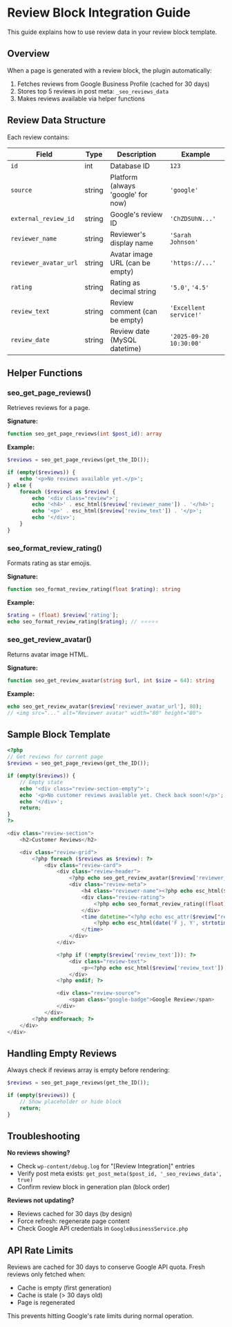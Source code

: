 # Review Block Integration Guide

This guide explains how to use review data in your review block template.

## Overview

When a page is generated with a review block, the plugin automatically:
1. Fetches reviews from Google Business Profile (cached for 30 days)
2. Stores top 5 reviews in post meta: `_seo_reviews_data`
3. Makes reviews available via helper functions

## Review Data Structure

Each review contains:

| Field | Type | Description | Example |
|-------|------|-------------|---------|
| `id` | int | Database ID | `123` |
| `source` | string | Platform (always 'google' for now) | `'google'` |
| `external_review_id` | string | Google's review ID | `'ChZDSUhN...'` |
| `reviewer_name` | string | Reviewer's display name | `'Sarah Johnson'` |
| `reviewer_avatar_url` | string | Avatar image URL (can be empty) | `'https://...'` |
| `rating` | string | Rating as decimal string | `'5.0'`, `'4.5'` |
| `review_text` | string | Review comment (can be empty) | `'Excellent service!'` |
| `review_date` | string | Review date (MySQL datetime) | `'2025-09-20 10:30:00'` |

## Helper Functions

### seo_get_page_reviews()

Retrieves reviews for a page.

**Signature:**
```php
function seo_get_page_reviews(int $post_id): array
```

**Example:**
```php
$reviews = seo_get_page_reviews(get_the_ID());

if (empty($reviews)) {
    echo '<p>No reviews available yet.</p>';
} else {
    foreach ($reviews as $review) {
        echo '<div class="review">';
        echo '<h4>' . esc_html($review['reviewer_name']) . '</h4>';
        echo '<p>' . esc_html($review['review_text']) . '</p>';
        echo '</div>';
    }
}
```

### seo_format_review_rating()

Formats rating as star emojis.

**Signature:**
```php
function seo_format_review_rating(float $rating): string
```

**Example:**
```php
$rating = (float) $review['rating'];
echo seo_format_review_rating($rating); // ⭐⭐⭐⭐⭐
```

### seo_get_review_avatar()

Returns avatar image HTML.

**Signature:**
```php
function seo_get_review_avatar(string $url, int $size = 64): string
```

**Example:**
```php
echo seo_get_review_avatar($review['reviewer_avatar_url'], 80);
// <img src="..." alt="Reviewer avatar" width="80" height="80">
```

## Sample Block Template

```php
<?php
// Get reviews for current page
$reviews = seo_get_page_reviews(get_the_ID());

if (empty($reviews)) {
    // Empty state
    echo '<div class="review-section-empty">';
    echo '<p>No customer reviews available yet. Check back soon!</p>';
    echo '</div>';
    return;
}
?>

<div class="review-section">
    <h2>Customer Reviews</h2>

    <div class="review-grid">
        <?php foreach ($reviews as $review): ?>
            <div class="review-card">
                <div class="review-header">
                    <?php echo seo_get_review_avatar($review['reviewer_avatar_url'], 64); ?>
                    <div class="review-meta">
                        <h4 class="reviewer-name"><?php echo esc_html($review['reviewer_name']); ?></h4>
                        <div class="review-rating">
                            <?php echo seo_format_review_rating((float) $review['rating']); ?>
                        </div>
                        <time datetime="<?php echo esc_attr($review['review_date']); ?>">
                            <?php echo esc_html(date('F j, Y', strtotime($review['review_date']))); ?>
                        </time>
                    </div>
                </div>

                <?php if (!empty($review['review_text'])): ?>
                    <div class="review-text">
                        <p><?php echo esc_html($review['review_text']); ?></p>
                    </div>
                <?php endif; ?>

                <div class="review-source">
                    <span class="google-badge">Google Review</span>
                </div>
            </div>
        <?php endforeach; ?>
    </div>
</div>
```

## Handling Empty Reviews

Always check if reviews array is empty before rendering:

```php
$reviews = seo_get_page_reviews(get_the_ID());

if (empty($reviews)) {
    // Show placeholder or hide block
    return;
}
```

## Troubleshooting

**No reviews showing?**
- Check `wp-content/debug.log` for "[Review Integration]" entries
- Verify post meta exists: `get_post_meta($post_id, '_seo_reviews_data', true)`
- Confirm review block in generation plan (block order)

**Reviews not updating?**
- Reviews cached for 30 days (by design)
- Force refresh: regenerate page content
- Check Google API credentials in `GoogleBusinessService.php`

## API Rate Limits

Reviews are cached for 30 days to conserve Google API quota. Fresh reviews only fetched when:
- Cache is empty (first generation)
- Cache is stale (> 30 days old)
- Page is regenerated

This prevents hitting Google's rate limits during normal operation.

